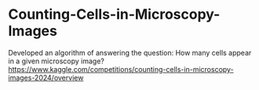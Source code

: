 # Counting-Cells-in-Microscopy-Images
Developed an algorithm of answering the question: How many cells appear in a given microscopy image? 
https://www.kaggle.com/competitions/counting-cells-in-microscopy-images-2024/overview 
